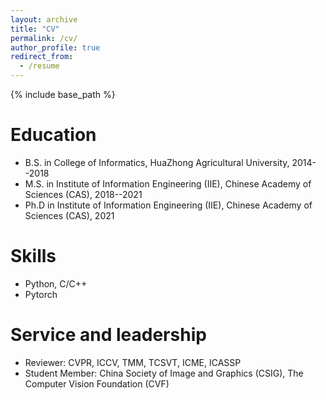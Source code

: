 ```yaml
---
layout: archive
title: "CV"
permalink: /cv/
author_profile: true
redirect_from:
  - /resume
---
```


{% include base_path %}

Education
======
* B.S. in College of Informatics, HuaZhong Agricultural University, 2014--2018
* M.S. in Institute of Information Engineering (IIE), Chinese Academy of Sciences (CAS), 2018--2021
* Ph.D in Institute of Information Engineering (IIE), Chinese Academy of Sciences (CAS), 2021

  
Skills
======
* Python, C/C++
* Pytorch
  
  
Service and leadership
======
* Reviewer: CVPR, ICCV, TMM, TCSVT, ICME, ICASSP
* Student Member:  China Society of Image and Graphics (CSIG), The Computer Vision Foundation (CVF)
